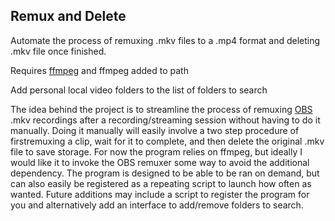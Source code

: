 ## Remux and Delete

Automate the process of remuxing .mkv files to a .mp4 format and deleting .mkv file once finished. 

Requires [ffmpeg](https://ffmpeg.org/) and ffmpeg added to path

Add personal local video folders to the list of folders to search

The idea behind the project is to streamline the process of remuxing [OBS]() .mkv recordings after a recording/streaming session without having to do it manually. Doing it manually will easily involve a two step procedure of firstremuxing a clip, wait for it to complete, and then delete the original .mkv file to save storage. For now the program relies on ffmpeg, but ideally I would like it to invoke the OBS remuxer some way to avoid the additional dependency.
The program is designed to be able to be ran on demand, but can also easily be registered as a repeating script to launch how often as wanted. Future additions may include a script to register the program for you and alternatively add an interface to add/remove folders to search.
